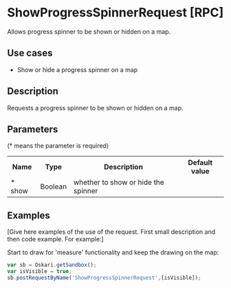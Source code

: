 # ShowProgressSpinnerRequest [RPC]

Allows progress spinner to be shown or hidden on a map.

## Use cases

- Show or hide a progress spinner on a map

## Description

Requests a progress spinner to be shown or hidden on a map.

## Parameters

(* means the parameter is required)

<table class="table">
<tr>
  <th> Name</th><th> Type</th><th> Description</th><th> Default value</th>
</tr>
<tr>
  <td>* show </td><td> Boolean </td><td> whether to show or hide the spinner</td><td> </td>
</tr>
</table>

## Examples

[Give here examples of the use of the request. First small description and then code example. For example:]

Start to draw for 'measure' functionality and keep the drawing on the map:
```javascript
var sb = Oskari.getSandbox();
var isVisible = true;
sb.postRequestByName('ShowProgressSpinnerRequest',[isVisible]);
```